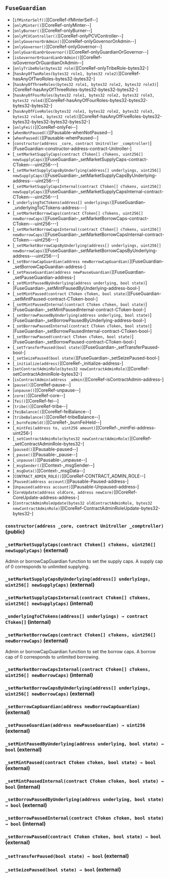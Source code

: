 ## <span id="FuseGuardian"></span> `FuseGuardian`



- [`ifMinterSelf()`][CoreRef-ifMinterSelf--]
- [`onlyMinter()`][CoreRef-onlyMinter--]
- [`onlyBurner()`][CoreRef-onlyBurner--]
- [`onlyPCVController()`][CoreRef-onlyPCVController--]
- [`onlyGovernorOrAdmin()`][CoreRef-onlyGovernorOrAdmin--]
- [`onlyGovernor()`][CoreRef-onlyGovernor--]
- [`onlyGuardianOrGovernor()`][CoreRef-onlyGuardianOrGovernor--]
- [`isGovernorOrGuardianOrAdmin()`][CoreRef-isGovernorOrGuardianOrAdmin--]
- [`onlyTribeRole(bytes32 role)`][CoreRef-onlyTribeRole-bytes32-]
- [`hasAnyOfTwoRoles(bytes32 role1, bytes32 role2)`][CoreRef-hasAnyOfTwoRoles-bytes32-bytes32-]
- [`hasAnyOfThreeRoles(bytes32 role1, bytes32 role2, bytes32 role3)`][CoreRef-hasAnyOfThreeRoles-bytes32-bytes32-bytes32-]
- [`hasAnyOfFourRoles(bytes32 role1, bytes32 role2, bytes32 role3, bytes32 role4)`][CoreRef-hasAnyOfFourRoles-bytes32-bytes32-bytes32-bytes32-]
- [`hasAnyOfFiveRoles(bytes32 role1, bytes32 role2, bytes32 role3, bytes32 role4, bytes32 role5)`][CoreRef-hasAnyOfFiveRoles-bytes32-bytes32-bytes32-bytes32-bytes32-]
- [`onlyFei()`][CoreRef-onlyFei--]
- [`whenNotPaused()`][Pausable-whenNotPaused--]
- [`whenPaused()`][Pausable-whenPaused--]
- [`constructor(address _core, contract Unitroller _comptroller)`][FuseGuardian-constructor-address-contract-Unitroller-]
- [`_setMarketSupplyCaps(contract CToken[] cTokens, uint256[] newSupplyCaps)`][FuseGuardian-_setMarketSupplyCaps-contract-CToken---uint256---]
- [`_setMarketSupplyCapsByUnderlying(address[] underlyings, uint256[] newSupplyCaps)`][FuseGuardian-_setMarketSupplyCapsByUnderlying-address---uint256---]
- [`_setMarketSupplyCapsInternal(contract CToken[] cTokens, uint256[] newSupplyCaps)`][FuseGuardian-_setMarketSupplyCapsInternal-contract-CToken---uint256---]
- [`_underlyingToCTokens(address[] underlyings)`][FuseGuardian-_underlyingToCTokens-address---]
- [`_setMarketBorrowCaps(contract CToken[] cTokens, uint256[] newBorrowCaps)`][FuseGuardian-_setMarketBorrowCaps-contract-CToken---uint256---]
- [`_setMarketBorrowCapsInternal(contract CToken[] cTokens, uint256[] newBorrowCaps)`][FuseGuardian-_setMarketBorrowCapsInternal-contract-CToken---uint256---]
- [`_setMarketBorrowCapsByUnderlying(address[] underlyings, uint256[] newBorrowCaps)`][FuseGuardian-_setMarketBorrowCapsByUnderlying-address---uint256---]
- [`_setBorrowCapGuardian(address newBorrowCapGuardian)`][FuseGuardian-_setBorrowCapGuardian-address-]
- [`_setPauseGuardian(address newPauseGuardian)`][FuseGuardian-_setPauseGuardian-address-]
- [`_setMintPausedByUnderlying(address underlying, bool state)`][FuseGuardian-_setMintPausedByUnderlying-address-bool-]
- [`_setMintPaused(contract CToken cToken, bool state)`][FuseGuardian-_setMintPaused-contract-CToken-bool-]
- [`_setMintPausedInternal(contract CToken cToken, bool state)`][FuseGuardian-_setMintPausedInternal-contract-CToken-bool-]
- [`_setBorrowPausedByUnderlying(address underlying, bool state)`][FuseGuardian-_setBorrowPausedByUnderlying-address-bool-]
- [`_setBorrowPausedInternal(contract CToken cToken, bool state)`][FuseGuardian-_setBorrowPausedInternal-contract-CToken-bool-]
- [`_setBorrowPaused(contract CToken cToken, bool state)`][FuseGuardian-_setBorrowPaused-contract-CToken-bool-]
- [`_setTransferPaused(bool state)`][FuseGuardian-_setTransferPaused-bool-]
- [`_setSeizePaused(bool state)`][FuseGuardian-_setSeizePaused-bool-]
- [`_initialize(address)`][CoreRef-_initialize-address-]
- [`setContractAdminRole(bytes32 newContractAdminRole)`][CoreRef-setContractAdminRole-bytes32-]
- [`isContractAdmin(address _admin)`][CoreRef-isContractAdmin-address-]
- [`pause()`][CoreRef-pause--]
- [`unpause()`][CoreRef-unpause--]
- [`core()`][CoreRef-core--]
- [`fei()`][CoreRef-fei--]
- [`tribe()`][CoreRef-tribe--]
- [`feiBalance()`][CoreRef-feiBalance--]
- [`tribeBalance()`][CoreRef-tribeBalance--]
- [`_burnFeiHeld()`][CoreRef-_burnFeiHeld--]
- [`_mintFei(address to, uint256 amount)`][CoreRef-_mintFei-address-uint256-]
- [`_setContractAdminRole(bytes32 newContractAdminRole)`][CoreRef-_setContractAdminRole-bytes32-]
- [`paused()`][Pausable-paused--]
- [`_pause()`][Pausable-_pause--]
- [`_unpause()`][Pausable-_unpause--]
- [`_msgSender()`][Context-_msgSender--]
- [`_msgData()`][Context-_msgData--]
- [`CONTRACT_ADMIN_ROLE()`][ICoreRef-CONTRACT_ADMIN_ROLE--]
- [`Paused(address account)`][Pausable-Paused-address-]
- [`Unpaused(address account)`][Pausable-Unpaused-address-]
- [`CoreUpdate(address oldCore, address newCore)`][ICoreRef-CoreUpdate-address-address-]
- [`ContractAdminRoleUpdate(bytes32 oldContractAdminRole, bytes32 newContractAdminRole)`][ICoreRef-ContractAdminRoleUpdate-bytes32-bytes32-]
### <span id="FuseGuardian-constructor-address-contract-Unitroller-"></span> `constructor(address _core, contract Unitroller _comptroller)` (public)



### <span id="FuseGuardian-_setMarketSupplyCaps-contract-CToken---uint256---"></span> `_setMarketSupplyCaps(contract CToken[] cTokens, uint256[] newSupplyCaps)` (external)

Admin or borrowCapGuardian function to set the supply caps. A supply cap of 0 corresponds to unlimited supplying.


### <span id="FuseGuardian-_setMarketSupplyCapsByUnderlying-address---uint256---"></span> `_setMarketSupplyCapsByUnderlying(address[] underlyings, uint256[] newSupplyCaps)` (external)



### <span id="FuseGuardian-_setMarketSupplyCapsInternal-contract-CToken---uint256---"></span> `_setMarketSupplyCapsInternal(contract CToken[] cTokens, uint256[] newSupplyCaps)` (internal)



### <span id="FuseGuardian-_underlyingToCTokens-address---"></span> `_underlyingToCTokens(address[] underlyings) → contract CToken[]` (internal)



### <span id="FuseGuardian-_setMarketBorrowCaps-contract-CToken---uint256---"></span> `_setMarketBorrowCaps(contract CToken[] cTokens, uint256[] newBorrowCaps)` (external)

Admin or borrowCapGuardian function to set the borrow caps. A borrow cap of 0 corresponds to unlimited borrowing.


### <span id="FuseGuardian-_setMarketBorrowCapsInternal-contract-CToken---uint256---"></span> `_setMarketBorrowCapsInternal(contract CToken[] cTokens, uint256[] newBorrowCaps)` (internal)



### <span id="FuseGuardian-_setMarketBorrowCapsByUnderlying-address---uint256---"></span> `_setMarketBorrowCapsByUnderlying(address[] underlyings, uint256[] newBorrowCaps)` (external)



### <span id="FuseGuardian-_setBorrowCapGuardian-address-"></span> `_setBorrowCapGuardian(address newBorrowCapGuardian)` (external)



### <span id="FuseGuardian-_setPauseGuardian-address-"></span> `_setPauseGuardian(address newPauseGuardian) → uint256` (external)



### <span id="FuseGuardian-_setMintPausedByUnderlying-address-bool-"></span> `_setMintPausedByUnderlying(address underlying, bool state) → bool` (external)



### <span id="FuseGuardian-_setMintPaused-contract-CToken-bool-"></span> `_setMintPaused(contract CToken cToken, bool state) → bool` (external)



### <span id="FuseGuardian-_setMintPausedInternal-contract-CToken-bool-"></span> `_setMintPausedInternal(contract CToken cToken, bool state) → bool` (internal)



### <span id="FuseGuardian-_setBorrowPausedByUnderlying-address-bool-"></span> `_setBorrowPausedByUnderlying(address underlying, bool state) → bool` (external)



### <span id="FuseGuardian-_setBorrowPausedInternal-contract-CToken-bool-"></span> `_setBorrowPausedInternal(contract CToken cToken, bool state) → bool` (internal)



### <span id="FuseGuardian-_setBorrowPaused-contract-CToken-bool-"></span> `_setBorrowPaused(contract CToken cToken, bool state) → bool` (external)



### <span id="FuseGuardian-_setTransferPaused-bool-"></span> `_setTransferPaused(bool state) → bool` (external)



### <span id="FuseGuardian-_setSeizePaused-bool-"></span> `_setSeizePaused(bool state) → bool` (external)



